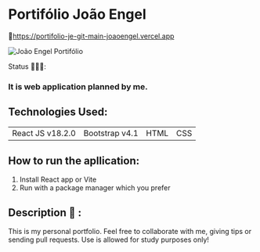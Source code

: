 <h1>Portifólio João Engel</h1>

🔗<a>https://portifolio-je-git-main-joaoengel.vercel.app</a>

![João Engel Portifólio](https://user-images.githubusercontent.com/105891546/221383034-c2d55fd5-3751-4e44-a5ab-88a753921bcb.png)

Status 🧑🏿‍💻: 

### It is web application planned by me. 

## Technologies Used:

<table>
<tr>
<td>React JS v18.2.0</td>
<td>Bootstrap v4.1</td>
<td>HTML</td>
<td>CSS</td>
</tr>
</table>

## How to run the apllication:

1) Install React app or Vite
2) Run with a package manager which you prefer

## Description 📑 :

This is my personal portfolio. Feel free to collaborate with me, giving tips or sending pull requests. Use is allowed for study purposes only!

